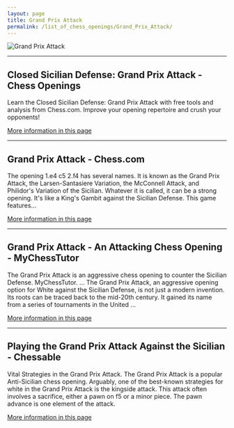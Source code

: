 ```yaml
---
layout: page
title: Grand Prix Attack
permalink: /list_of_chess_openings/Grand_Prix_Attack/
---
```


![Grand Prix Attack](https://www.thechesswebsite.com/wp-content/uploads/2013/02/grand-prix-attack-featured1.jpg)

---

## Closed Sicilian Defense: Grand Prix Attack - Chess Openings

Learn the Closed Sicilian Defense: Grand Prix Attack with free tools and analysis from Chess.com. Improve your opening repertoire and crush your opponents!

[More information in this page](https://www.chess.com/openings/Closed-Sicilian-Defense-Grand-Prix-Attack)

---

## Grand Prix Attack - Chess.com

The opening 1.e4 c5 2.f4 has several names. It is known as the Grand Prix Attack, the Larsen-Santasiere Variation, the McConnell Attack, and Philidor's Variation of the Sicilian. Whatever it is called, it can be a strong opening. It's like a King's Gambit against the Sicilian Defense. This game features...

[More information in this page](https://www.chess.com/article/view/grand-prix-attack)

---

## Grand Prix Attack - An Attacking Chess Opening - MyChessTutor

The Grand Prix Attack is an aggressive chess opening to counter the Sicilian Defense. MyChessTutor. ... The Grand Prix Attack, an aggressive opening option for White against the Sicilian Defense, is not just a modern invention. Its roots can be traced back to the mid-20th century. It gained its name from a series of tournaments in the United ...

[More information in this page](https://www.mychesstutor.com/learn/grand-prix-attack)

---

## Playing the Grand Prix Attack Against the Sicilian - Chessable

Vital Strategies in the Grand Prix Attack. The Grand Prix Attack is a popular Anti-Sicilian chess opening. Arguably, one of the best-known strategies for white in the Grand Prix Attack is the kingside attack. This attack often involves a sacrifice, either a pawn on f5 or a minor piece. The pawn advance is one element of the attack.

[More information in this page](https://www.chessable.com/blog/grand-prix-attack/)

